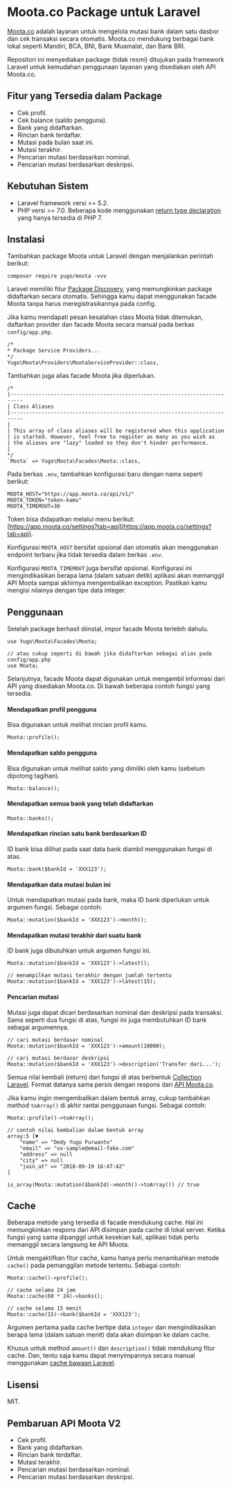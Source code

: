 
# Moota.co Package untuk Laravel
 
[Moota.co](https://moota.co) adalah layanan untuk mengelola mutasi bank dalam satu dasbor dan cek transaksi secara otomatis. Moota.co mendukung berbagai bank lokal seperti Mandiri, BCA, BNI, Bank Muamalat, dan Bank BRI.

Repositori ini menyediakan package (tidak resmi) ditujukan pada framework Laravel untuk kemudahan penggunaan layanan yang disediakan oleh API Moota.co.
 
## Fitur yang Tersedia dalam Package 

- Cek profil.
- Cek balance (saldo pengguna).
- Bank yang didaftarkan.
- Rincian bank terdaftar.
- Mutasi pada bulan saat ini.
- Mutasi terakhir.
- Pencarian mutasi berdasarkan nominal.
- Pencarian mutasi berdasarkan deskripsi.

## Kebutuhan Sistem

- Laravel framework versi >= 5.2.
- PHP versi >= 7.0. Beberapa kode menggunakan [return type declaration](http://php.net/manual/en/functions.returning-values.php#functions.returning-values.type-declaration) yang hanya tersedia di PHP 7.
 
## Instalasi

Tambahkan package Moota untuk Laravel dengan menjalankan perintah berikut:
  
```
composer require yugo/moota -vvv
```

Laravel memiliki fitur [Package Discovery](https://laravel.com/docs/5.7/packages#package-discovery), yang memungkinkan package didaftarkan secara otomatis. Sehingga kamu dapat menggunakan facade Moota tanpa harus meregistrasikannya pada config.

Jika kamu mendapati pesan kesalahan class Moota tidak ditemukan, daftarkan provider dan facade Moota secara manual pada berkas `config/app.php`.

```
/*
* Package Service Providers...
*/
Yugo\Moota\Providers\MootaServiceProvider::class,
```

Tambahkan juga alias facade Moota jika diperlukan.

```
/*
|--------------------------------------------------------------------------
| Class Aliases
|--------------------------------------------------------------------------
|
| This array of class aliases will be registered when this application
| is started. However, feel free to register as many as you wish as
| the aliases are "lazy" loaded so they don't hinder performance.
|
*/
`Moota` => Yugo\Moota\Facades\Moota::class,
```
 
Pada berkas `.env`, tambahkan konfigurasi baru dengan nama seperti berikut:  

```
MOOTA_HOST="https://app.moota.co/api/v1/"
MOOTA_TOKEN="token-kamu"
MOOTA_TIMEMOUT=30
```  

Token bisa didapatkan melalui menu berikut: [https://app.moota.co/settings?tab=api](https://app.moota.co/settings?tab=api).  

Konfigurasi `MOOTA_HOST` bersifat opsional dan otomatis akan menggunakan endpoint terbaru jika tidak tersedia dalam berkas `.env`.

Konfigurasi `MOOTA_TIMEMOUT` juga bersifat opsional. Konfigurasi ini mengindikasikan berapa lama (dalam satuan detik) aplikasi akan memanggil API Moota sampai akhirnya mengembalikan exception. Pastikan kamu mengisi nilainya dengan tipe data integer.

## Penggunaan  

Setelah package berhasil diinstal, impor facade Moota terlebih dahulu.  

```
use Yugo\Moota\Facades\Moota;

// atau cukup seperti di bawah jika didaftarkan sebagai alias pada config/app.php
use Moota;
```  

Selanjutnya, facade Moota dapat digunakan untuk mengambil informasi dari API yang disediakan Moota.co. Di bawah beberapa contoh fungsi yang tersedia.  

#### Mendapatkan profil pengguna

Bisa digunakan untuk melihat rincian profil kamu.

```
Moota::profile();
```  

#### Mendapatkan saldo pengguna

Bisa digunakan untuk melihat saldo yang dimiliki oleh kamu (sebelum dipotong tagihan).

```
Moota::balance();
```  

#### Mendapatkan semua bank yang telah didaftarkan

```
Moota::banks();
```  

#### Mendapatkan rincian satu bank berdasarkan ID
ID bank bisa dilihat pada saat data bank diambil menggunakan fungsi di atas.  

```
Moota::bank($bankId = 'XXX123');
```  

#### Mendapatkan data mutasi bulan ini

Untuk mendapatkan mutasi pada bank, maka ID bank diperlukan untuk argumen fungsi. Sebagai contoh:  

```
Moota::mutation($bankId = 'XXX123')->month();
```  

#### Mendapatkan mutasi terakhir dari suatu bank

ID bank juga dibutuhkan untuk argumen fungsi ini. 

```
Moota::mutation($bankId = 'XXX123')->latest();
  
// menampilkan mutasi terakhir dengan jumlah tertentu
Moota::mutation($bankId = 'XXX123')->latest(15);
```  

#### Pencarian mutasi

Mutasi juga dapat dicari berdasarkan nominal dan deskripsi pada transaksi. Sama seperti dua fungsi di atas, fungsi ini juga membutuhkan ID bank sebagai argumennya.  

```
// cari mutasi berdasar nominal
Moota::mutation($bankId = 'XXX123')->amount(10000);  

// cari mutasi berdasar deskripsi
Moota::mutation($bankId = 'XXX123')->description('Transfer dari...');
```  

Semua nilai kembali (return) dari fungsi di atas berbentuk [Collection Laravel](https://laravel.com/docs/5.7/collections). Format datanya sama persis dengan respons dari [API Moota.co](https://app.moota.co/developer/docs).

Jika kamu ingin mengembalikan dalam bentuk array, cukup tambahkan method `toArray()` di akhir rantai penggunaan fungsi. Sebagai contoh:  

```
Moota::profile()->toArray();  

// contoh nilai kembalian dalam bentuk array
array:5 [▼
    "name" => "Dedy Yugo Purwanto"
    "email" => "xx-sample@email-fake.com"
    "address" => null
    "city" => null
    "join_at" => "2018-09-19 16:47:42"
]

is_array(Moota::mutation($bankId)->month()->toArray()) // true
```

## Cache

Beberapa metode yang tersedia di facade mendukung cache. Hal ini memungkinkan respons dari API disimpan pada cache di lokal server. Ketika fungsi yang sama dipanggil untuk kesekian kali, aplikasi tidak perlu memanggil secara langsung ke API Moota.

Untuk mengaktifkan fitur cache, kamu hanya perlu menambahkan metode `cache()` pada pemanggilan metode tertentu. Sebagai contoh:

```
Moota::cache()->profile();

// cache selama 24 jam
Moota::cache(60 * 24)->banks();

// cache selama 15 menit
Moota::cache(15)->bank($bankId = 'XXX123');
```

Argumen pertama pada cache bertipe data `integer` dan mengindikasikan berapa lama (dalam satuan menit) data akan disimpan ke dalam cache.

Khusus untuk method `amount()` dan `description()` tidak mendukung fitur cache. Dan, tentu saja kamu dapat menyimpannya secara manual menggunakan [cache bawaan Laravel](https://laravel.com/docs/5.6/cache).
 
## Lisensi  

MIT.

## Pembaruan API Moota V2 

- Cek profil.
- Bank yang didaftarkan.
- Rincian bank terdaftar.
- Mutasi terakhir.
- Pencarian mutasi berdasarkan nominal.
- Pencarian mutasi berdasarkan deskripsi.